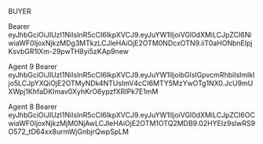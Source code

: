 BUYER

Bearer eyJhbGciOiJIUzI1NiIsInR5cCI6IkpXVCJ9.eyJuYW1lIjoiVGl0dXMiLCJpZCI6NiwiaWF0IjoxNjkzMDg3MTkzLCJleHAiOjE2OTM0NDcxOTN9.iiT0aHONbnElpjKsvbGR1lXm-29pwTH8yi5zKAp9new

Agent 9
Bearer eyJhbGciOiJIUzI1NiIsInR5cCI6IkpXVCJ9.eyJuYW1lIjoibGlsIGpvcmRhbiIsImlkIjo5LCJpYXQiOjE2OTMyNDk4NTUsImV4cCI6MTY5MzYwOTg1NX0.JcU9mUXWpj1KhfaDKImav0XyhKrO6ypzfXRIPk7E1mM

Agent 8
Bearer eyJhbGciOiJIUzI1NiIsInR5cCI6IkpXVCJ9.eyJuYW1lIjoiVGl0dXMiLCJpZCI6OCwiaWF0IjoxNjkzMjM0NjAwLCJleHAiOjE2OTM1OTQ2MDB9.02HYEIz9slwRS9O572_tD64xx8urmWjGnbjrQwpSpLM
